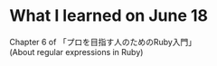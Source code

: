 # What I learned on June 18

Chapter 6 of 「プロを目指す人のためのRuby入門」  
(About regular expressions in Ruby)
